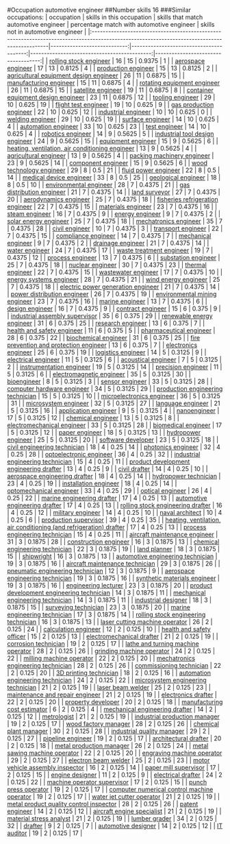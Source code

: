 #Occupation automotive engineer
##Number skills 16
###Similar occupations:
| occupation                                                                                                                                  |   skills in this occupation |   skills that match automotive engineer |   percentage match with automotive engineer |   skills not in automotive engineer |
|:--------------------------------------------------------------------------------------------------------------------------------------------|----------------------------:|----------------------------------------:|--------------------------------------------:|------------------------------------:|
| [rolling stock engineer](rolling_stock_engineer.md)                                                                                         |                          16 |                                      15 |                                      0.9375 |                                   1 |
| [aerospace engineer](aerospace_engineer.md)                                                                                                 |                          17 |                                      13 |                                      0.8125 |                                   4 |
| [production engineer](production_engineer.md)                                                                                               |                          15 |                                      13 |                                      0.8125 |                                   2 |
| [agricultural equipment design engineer](agricultural_equipment_design_engineer.md)                                                         |                          26 |                                      11 |                                      0.6875 |                                  15 |
| [manufacturing engineer](manufacturing_engineer.md)                                                                                         |                          15 |                                      11 |                                      0.6875 |                                   4 |
| [rotating equipment engineer](rotating_equipment_engineer.md)                                                                               |                          26 |                                      11 |                                      0.6875 |                                  15 |
| [satellite engineer](satellite_engineer.md)                                                                                                 |                          19 |                                      11 |                                      0.6875 |                                   8 |
| [container equipment design engineer](container_equipment_design_engineer.md)                                                               |                          23 |                                      11 |                                      0.6875 |                                  12 |
| [tooling engineer](tooling_engineer.md)                                                                                                     |                          29 |                                      10 |                                      0.625  |                                  19 |
| [flight test engineer](flight_test_engineer.md)                                                                                             |                          19 |                                      10 |                                      0.625  |                                   9 |
| [gas production engineer](gas_production_engineer.md)                                                                                       |                          22 |                                      10 |                                      0.625  |                                  12 |
| [industrial engineer](industrial_engineer.md)                                                                                               |                          10 |                                      10 |                                      0.625  |                                   0 |
| [welding engineer](welding_engineer.md)                                                                                                     |                          29 |                                      10 |                                      0.625  |                                  19 |
| [surface engineer](surface_engineer.md)                                                                                                     |                          14 |                                      10 |                                      0.625  |                                   4 |
| [automation engineer](automation_engineer.md)                                                                                               |                          33 |                                      10 |                                      0.625  |                                  23 |
| [test engineer](test_engineer.md)                                                                                                           |                          14 |                                      10 |                                      0.625  |                                   4 |
| [robotics engineer](robotics_engineer.md)                                                                                                   |                          14 |                                       9 |                                      0.5625 |                                   5 |
| [industrial tool design engineer](industrial_tool_design_engineer.md)                                                                       |                          24 |                                       9 |                                      0.5625 |                                  15 |
| [equipment engineer](equipment_engineer.md)                                                                                                 |                          15 |                                       9 |                                      0.5625 |                                   6 |
| [heating, ventilation, air conditioning engineer](heating,_ventilation,_air_conditioning_engineer.md)                                       |                          13 |                                       9 |                                      0.5625 |                                   4 |
| [agricultural engineer](agricultural_engineer.md)                                                                                           |                          13 |                                       9 |                                      0.5625 |                                   4 |
| [packing machinery engineer](packing_machinery_engineer.md)                                                                                 |                          23 |                                       9 |                                      0.5625 |                                  14 |
| [component engineer](component_engineer.md)                                                                                                 |                          15 |                                       9 |                                      0.5625 |                                   6 |
| [wood technology engineer](wood_technology_engineer.md)                                                                                     |                          29 |                                       8 |                                      0.5    |                                  21 |
| [fluid power engineer](fluid_power_engineer.md)                                                                                             |                          22 |                                       8 |                                      0.5    |                                  14 |
| [medical device engineer](medical_device_engineer.md)                                                                                       |                          33 |                                       8 |                                      0.5    |                                  25 |
| [geological engineer](geological_engineer.md)                                                                                               |                          18 |                                       8 |                                      0.5    |                                  10 |
| [environmental engineer](environmental_engineer.md)                                                                                         |                          28 |                                       7 |                                      0.4375 |                                  21 |
| [gas distribution engineer](gas_distribution_engineer.md)                                                                                   |                          21 |                                       7 |                                      0.4375 |                                  14 |
| [land surveyor](land_surveyor.md)                                                                                                           |                          27 |                                       7 |                                      0.4375 |                                  20 |
| [aerodynamics engineer](aerodynamics_engineer.md)                                                                                           |                          25 |                                       7 |                                      0.4375 |                                  18 |
| [fisheries refrigeration engineer](fisheries_refrigeration_engineer.md)                                                                     |                          22 |                                       7 |                                      0.4375 |                                  15 |
| [materials engineer](materials_engineer.md)                                                                                                 |                          23 |                                       7 |                                      0.4375 |                                  16 |
| [steam engineer](steam_engineer.md)                                                                                                         |                          16 |                                       7 |                                      0.4375 |                                   9 |
| [energy engineer](energy_engineer.md)                                                                                                       |                           9 |                                       7 |                                      0.4375 |                                   2 |
| [solar energy engineer](solar_energy_engineer.md)                                                                                           |                          25 |                                       7 |                                      0.4375 |                                  18 |
| [mechatronics engineer](mechatronics_engineer.md)                                                                                           |                          35 |                                       7 |                                      0.4375 |                                  28 |
| [civil engineer](civil_engineer.md)                                                                                                         |                          10 |                                       7 |                                      0.4375 |                                   3 |
| [transport engineer](transport_engineer.md)                                                                                                 |                          22 |                                       7 |                                      0.4375 |                                  15 |
| [compliance engineer](compliance_engineer.md)                                                                                               |                          14 |                                       7 |                                      0.4375 |                                   7 |
| [mechanical engineer](mechanical_engineer.md)                                                                                               |                           9 |                                       7 |                                      0.4375 |                                   2 |
| [drainage engineer](drainage_engineer.md)                                                                                                   |                          21 |                                       7 |                                      0.4375 |                                  14 |
| [water engineer](water_engineer.md)                                                                                                         |                          24 |                                       7 |                                      0.4375 |                                  17 |
| [waste treatment engineer](waste_treatment_engineer.md)                                                                                     |                          19 |                                       7 |                                      0.4375 |                                  12 |
| [process engineer](process_engineer.md)                                                                                                     |                          13 |                                       7 |                                      0.4375 |                                   6 |
| [substation engineer](substation_engineer.md)                                                                                               |                          25 |                                       7 |                                      0.4375 |                                  18 |
| [nuclear engineer](nuclear_engineer.md)                                                                                                     |                          30 |                                       7 |                                      0.4375 |                                  23 |
| [thermal engineer](thermal_engineer.md)                                                                                                     |                          22 |                                       7 |                                      0.4375 |                                  15 |
| [wastewater engineer](wastewater_engineer.md)                                                                                               |                          17 |                                       7 |                                      0.4375 |                                  10 |
| [energy systems engineer](energy_systems_engineer.md)                                                                                       |                          28 |                                       7 |                                      0.4375 |                                  21 |
| [wind energy engineer](wind_energy_engineer.md)                                                                                             |                          25 |                                       7 |                                      0.4375 |                                  18 |
| [electric power generation engineer](electric_power_generation_engineer.md)                                                                 |                          21 |                                       7 |                                      0.4375 |                                  14 |
| [power distribution engineer](power_distribution_engineer.md)                                                                               |                          26 |                                       7 |                                      0.4375 |                                  19 |
| [environmental mining engineer](environmental_mining_engineer.md)                                                                           |                          23 |                                       7 |                                      0.4375 |                                  16 |
| [marine engineer](marine_engineer.md)                                                                                                       |                          13 |                                       7 |                                      0.4375 |                                   6 |
| [design engineer](design_engineer.md)                                                                                                       |                          16 |                                       7 |                                      0.4375 |                                   9 |
| [contract engineer](contract_engineer.md)                                                                                                   |                          15 |                                       6 |                                      0.375  |                                   9 |
| [industrial assembly supervisor](industrial_assembly_supervisor.md)                                                                         |                          35 |                                       6 |                                      0.375  |                                  29 |
| [renewable energy engineer](renewable_energy_engineer.md)                                                                                   |                          31 |                                       6 |                                      0.375  |                                  25 |
| [research engineer](research_engineer.md)                                                                                                   |                          13 |                                       6 |                                      0.375  |                                   7 |
| [health and safety engineer](health_and_safety_engineer.md)                                                                                 |                          11 |                                       6 |                                      0.375  |                                   5 |
| [pharmaceutical engineer](pharmaceutical_engineer.md)                                                                                       |                          28 |                                       6 |                                      0.375  |                                  22 |
| [biochemical engineer](biochemical_engineer.md)                                                                                             |                          31 |                                       6 |                                      0.375  |                                  25 |
| [fire prevention and protection engineer](fire_prevention_and_protection_engineer.md)                                                       |                          13 |                                       6 |                                      0.375  |                                   7 |
| [electronics engineer](electronics_engineer.md)                                                                                             |                          25 |                                       6 |                                      0.375  |                                  19 |
| [logistics engineer](logistics_engineer.md)                                                                                                 |                          14 |                                       5 |                                      0.3125 |                                   9 |
| [electrical engineer](electrical_engineer.md)                                                                                               |                          11 |                                       5 |                                      0.3125 |                                   6 |
| [acoustical engineer](acoustical_engineer.md)                                                                                               |                           7 |                                       5 |                                      0.3125 |                                   2 |
| [instrumentation engineer](instrumentation_engineer.md)                                                                                     |                          19 |                                       5 |                                      0.3125 |                                  14 |
| [precision engineer](precision_engineer.md)                                                                                                 |                          11 |                                       5 |                                      0.3125 |                                   6 |
| [electromagnetic engineer](electromagnetic_engineer.md)                                                                                     |                          35 |                                       5 |                                      0.3125 |                                  30 |
| [bioengineer](bioengineer.md)                                                                                                               |                           8 |                                       5 |                                      0.3125 |                                   3 |
| [sensor engineer](sensor_engineer.md)                                                                                                       |                          33 |                                       5 |                                      0.3125 |                                  28 |
| [computer hardware engineer](computer_hardware_engineer.md)                                                                                 |                          34 |                                       5 |                                      0.3125 |                                  29 |
| [production engineering technician](production_engineering_technician.md)                                                                   |                          15 |                                       5 |                                      0.3125 |                                  10 |
| [microelectronics engineer](microelectronics_engineer.md)                                                                                   |                          36 |                                       5 |                                      0.3125 |                                  31 |
| [microsystem engineer](microsystem_engineer.md)                                                                                             |                          32 |                                       5 |                                      0.3125 |                                  27 |
| [language engineer](language_engineer.md)                                                                                                   |                          21 |                                       5 |                                      0.3125 |                                  16 |
| [application engineer](application_engineer.md)                                                                                             |                           9 |                                       5 |                                      0.3125 |                                   4 |
| [nanoengineer](nanoengineer.md)                                                                                                             |                          17 |                                       5 |                                      0.3125 |                                  12 |
| [chemical engineer](chemical_engineer.md)                                                                                                   |                          13 |                                       5 |                                      0.3125 |                                   8 |
| [electromechanical engineer](electromechanical_engineer.md)                                                                                 |                          33 |                                       5 |                                      0.3125 |                                  28 |
| [biomedical engineer](biomedical_engineer.md)                                                                                               |                          17 |                                       5 |                                      0.3125 |                                  12 |
| [paper engineer](paper_engineer.md)                                                                                                         |                          18 |                                       5 |                                      0.3125 |                                  13 |
| [hydropower engineer](hydropower_engineer.md)                                                                                               |                          25 |                                       5 |                                      0.3125 |                                  20 |
| [software developer](software_developer.md)                                                                                                 |                          23 |                                       5 |                                      0.3125 |                                  18 |
| [civil engineering technician](civil_engineering_technician.md)                                                                             |                          18 |                                       4 |                                      0.25   |                                  14 |
| [photonics engineer](photonics_engineer.md)                                                                                                 |                          32 |                                       4 |                                      0.25   |                                  28 |
| [optoelectronic engineer](optoelectronic_engineer.md)                                                                                       |                          36 |                                       4 |                                      0.25   |                                  32 |
| [industrial engineering technician](industrial_engineering_technician.md)                                                                   |                          15 |                                       4 |                                      0.25   |                                  11 |
| [product development engineering drafter](product_development_engineering_drafter.md)                                                       |                          13 |                                       4 |                                      0.25   |                                   9 |
| [civil drafter](civil_drafter.md)                                                                                                           |                          14 |                                       4 |                                      0.25   |                                  10 |
| [aerospace engineering drafter](aerospace_engineering_drafter.md)                                                                           |                          18 |                                       4 |                                      0.25   |                                  14 |
| [hydropower technician](hydropower_technician.md)                                                                                           |                          23 |                                       4 |                                      0.25   |                                  19 |
| [installation engineer](installation_engineer.md)                                                                                           |                          18 |                                       4 |                                      0.25   |                                  14 |
| [optomechanical engineer](optomechanical_engineer.md)                                                                                       |                          33 |                                       4 |                                      0.25   |                                  29 |
| [optical engineer](optical_engineer.md)                                                                                                     |                          26 |                                       4 |                                      0.25   |                                  22 |
| [marine engineering drafter](marine_engineering_drafter.md)                                                                                 |                          17 |                                       4 |                                      0.25   |                                  13 |
| [automotive engineering drafter](automotive_engineering_drafter.md)                                                                         |                          17 |                                       4 |                                      0.25   |                                  13 |
| [rolling stock engineering drafter](rolling_stock_engineering_drafter.md)                                                                   |                          16 |                                       4 |                                      0.25   |                                  12 |
| [military engineer](military_engineer.md)                                                                                                   |                          14 |                                       4 |                                      0.25   |                                  10 |
| [naval architect](naval_architect.md)                                                                                                       |                          10 |                                       4 |                                      0.25   |                                   6 |
| [production supervisor](production_supervisor.md)                                                                                           |                          39 |                                       4 |                                      0.25   |                                  35 |
| [heating, ventilation, air conditioning (and refrigeration) drafter](heating,_ventilation,_air_conditioning_(and_refrigeration)_drafter.md) |                          17 |                                       4 |                                      0.25   |                                  13 |
| [process engineering technician](process_engineering_technician.md)                                                                         |                          15 |                                       4 |                                      0.25   |                                  11 |
| [aircraft maintenance engineer](aircraft_maintenance_engineer.md)                                                                           |                          31 |                                       3 |                                      0.1875 |                                  28 |
| [construction engineer](construction_engineer.md)                                                                                           |                          16 |                                       3 |                                      0.1875 |                                  13 |
| [chemical engineering technician](chemical_engineering_technician.md)                                                                       |                          22 |                                       3 |                                      0.1875 |                                  19 |
| [land planner](land_planner.md)                                                                                                             |                          18 |                                       3 |                                      0.1875 |                                  15 |
| [shipwright](shipwright.md)                                                                                                                 |                          16 |                                       3 |                                      0.1875 |                                  13 |
| [automotive engineering technician](automotive_engineering_technician.md)                                                                   |                          19 |                                       3 |                                      0.1875 |                                  16 |
| [aircraft maintenance technician](aircraft_maintenance_technician.md)                                                                       |                          29 |                                       3 |                                      0.1875 |                                  26 |
| [pneumatic engineering technician](pneumatic_engineering_technician.md)                                                                     |                          12 |                                       3 |                                      0.1875 |                                   9 |
| [aerospace engineering technician](aerospace_engineering_technician.md)                                                                     |                          19 |                                       3 |                                      0.1875 |                                  16 |
| [synthetic materials engineer](synthetic_materials_engineer.md)                                                                             |                          19 |                                       3 |                                      0.1875 |                                  16 |
| [engineering lecturer](engineering_lecturer.md)                                                                                             |                          23 |                                       3 |                                      0.1875 |                                  20 |
| [product development engineering technician](product_development_engineering_technician.md)                                                 |                          14 |                                       3 |                                      0.1875 |                                  11 |
| [mechanical engineering technician](mechanical_engineering_technician.md)                                                                   |                          14 |                                       3 |                                      0.1875 |                                  11 |
| [industrial designer](industrial_designer.md)                                                                                               |                          18 |                                       3 |                                      0.1875 |                                  15 |
| [surveying technician](surveying_technician.md)                                                                                             |                          23 |                                       3 |                                      0.1875 |                                  20 |
| [marine engineering technician](marine_engineering_technician.md)                                                                           |                          17 |                                       3 |                                      0.1875 |                                  14 |
| [rolling stock engineering technician](rolling_stock_engineering_technician.md)                                                             |                          16 |                                       3 |                                      0.1875 |                                  13 |
| [laser cutting machine operator](laser_cutting_machine_operator.md)                                                                         |                          26 |                                       2 |                                      0.125  |                                  24 |
| [calculation engineer](calculation_engineer.md)                                                                                             |                          12 |                                       2 |                                      0.125  |                                  10 |
| [health and safety officer](health_and_safety_officer.md)                                                                                   |                          15 |                                       2 |                                      0.125  |                                  13 |
| [electromechanical drafter](electromechanical_drafter.md)                                                                                   |                          21 |                                       2 |                                      0.125  |                                  19 |
| [corrosion technician](corrosion_technician.md)                                                                                             |                          19 |                                       2 |                                      0.125  |                                  17 |
| [lathe and turning machine operator](lathe_and_turning_machine_operator.md)                                                                 |                          28 |                                       2 |                                      0.125  |                                  26 |
| [grinding machine operator](grinding_machine_operator.md)                                                                                   |                          24 |                                       2 |                                      0.125  |                                  22 |
| [milling machine operator](milling_machine_operator.md)                                                                                     |                          22 |                                       2 |                                      0.125  |                                  20 |
| [mechatronics engineering technician](mechatronics_engineering_technician.md)                                                               |                          28 |                                       2 |                                      0.125  |                                  26 |
| [commissioning technician](commissioning_technician.md)                                                                                     |                          22 |                                       2 |                                      0.125  |                                  20 |
| [3D printing technician](3D_printing_technician.md)                                                                                         |                          18 |                                       2 |                                      0.125  |                                  16 |
| [automation engineering technician](automation_engineering_technician.md)                                                                   |                          24 |                                       2 |                                      0.125  |                                  22 |
| [microsystem engineering technician](microsystem_engineering_technician.md)                                                                 |                          21 |                                       2 |                                      0.125  |                                  19 |
| [laser beam welder](laser_beam_welder.md)                                                                                                   |                          25 |                                       2 |                                      0.125  |                                  23 |
| [maintenance and repair engineer](maintenance_and_repair_engineer.md)                                                                       |                          21 |                                       2 |                                      0.125  |                                  19 |
| [electronics drafter](electronics_drafter.md)                                                                                               |                          22 |                                       2 |                                      0.125  |                                  20 |
| [property developer](property_developer.md)                                                                                                 |                          20 |                                       2 |                                      0.125  |                                  18 |
| [manufacturing cost estimator](manufacturing_cost_estimator.md)                                                                             |                           6 |                                       2 |                                      0.125  |                                   4 |
| [mechanical engineering drafter](mechanical_engineering_drafter.md)                                                                         |                          14 |                                       2 |                                      0.125  |                                  12 |
| [metrologist](metrologist.md)                                                                                                               |                          21 |                                       2 |                                      0.125  |                                  19 |
| [industrial production manager](industrial_production_manager.md)                                                                           |                          19 |                                       2 |                                      0.125  |                                  17 |
| [wood factory manager](wood_factory_manager.md)                                                                                             |                          28 |                                       2 |                                      0.125  |                                  26 |
| [chemical plant manager](chemical_plant_manager.md)                                                                                         |                          30 |                                       2 |                                      0.125  |                                  28 |
| [industrial quality manager](industrial_quality_manager.md)                                                                                 |                          29 |                                       2 |                                      0.125  |                                  27 |
| [pipeline engineer](pipeline_engineer.md)                                                                                                   |                          19 |                                       2 |                                      0.125  |                                  17 |
| [architectural drafter](architectural_drafter.md)                                                                                           |                          20 |                                       2 |                                      0.125  |                                  18 |
| [metal production manager](metal_production_manager.md)                                                                                     |                          26 |                                       2 |                                      0.125  |                                  24 |
| [metal sawing machine operator](metal_sawing_machine_operator.md)                                                                           |                          22 |                                       2 |                                      0.125  |                                  20 |
| [engraving machine operator](engraving_machine_operator.md)                                                                                 |                          29 |                                       2 |                                      0.125  |                                  27 |
| [electron beam welder](electron_beam_welder.md)                                                                                             |                          25 |                                       2 |                                      0.125  |                                  23 |
| [motor vehicle assembly inspector](motor_vehicle_assembly_inspector.md)                                                                     |                          16 |                                       2 |                                      0.125  |                                  14 |
| [paper mill supervisor](paper_mill_supervisor.md)                                                                                           |                          17 |                                       2 |                                      0.125  |                                  15 |
| [engine designer](engine_designer.md)                                                                                                       |                          11 |                                       2 |                                      0.125  |                                   9 |
| [electrical drafter](electrical_drafter.md)                                                                                                 |                          24 |                                       2 |                                      0.125  |                                  22 |
| [machine operator supervisor](machine_operator_supervisor.md)                                                                               |                          17 |                                       2 |                                      0.125  |                                  15 |
| [punch press operator](punch_press_operator.md)                                                                                             |                          19 |                                       2 |                                      0.125  |                                  17 |
| [computer numerical control machine operator](computer_numerical_control_machine_operator.md)                                               |                          19 |                                       2 |                                      0.125  |                                  17 |
| [water jet cutter operator](water_jet_cutter_operator.md)                                                                                   |                          21 |                                       2 |                                      0.125  |                                  19 |
| [metal product quality control inspector](metal_product_quality_control_inspector.md)                                                       |                          28 |                                       2 |                                      0.125  |                                  26 |
| [patent engineer](patent_engineer.md)                                                                                                       |                          14 |                                       2 |                                      0.125  |                                  12 |
| [aircraft engine specialist](aircraft_engine_specialist.md)                                                                                 |                          21 |                                       2 |                                      0.125  |                                  19 |
| [material stress analyst](material_stress_analyst.md)                                                                                       |                          21 |                                       2 |                                      0.125  |                                  19 |
| [lumber grader](lumber_grader.md)                                                                                                           |                          34 |                                       2 |                                      0.125  |                                  32 |
| [drafter](drafter.md)                                                                                                                       |                           9 |                                       2 |                                      0.125  |                                   7 |
| [automotive designer](automotive_designer.md)                                                                                               |                          14 |                                       2 |                                      0.125  |                                  12 |
| [IT auditor](IT_auditor.md)                                                                                                                 |                          19 |                                       2 |                                      0.125  |                                  17 |

